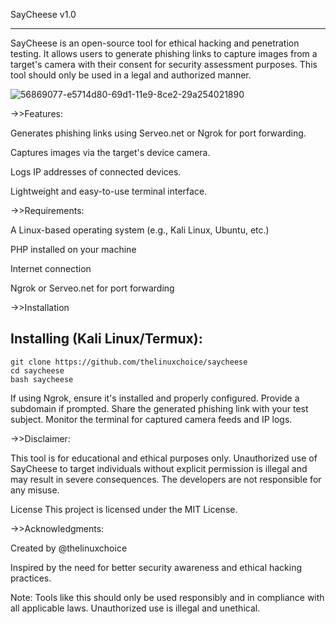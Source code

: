 
SayCheese v1.0

____________________________________________________________________________________________________________________________________________________________________

SayCheese is an open-source tool for ethical hacking and penetration testing. It allows users to generate phishing links to capture images from a target's camera with their consent for security assessment purposes. This tool should only be used in a legal and authorized manner.

![56869077-e5714d80-69d1-11e9-8ce2-29a254021890](https://github.com/user-attachments/assets/1aaf03ed-624f-463a-861f-a5d4dc188d43)


->>Features:

Generates phishing links using Serveo.net or Ngrok for port forwarding.

Captures images via the target's device camera.

Logs IP addresses of connected devices.

Lightweight and easy-to-use terminal interface.

->>Requirements:

A Linux-based operating system (e.g., Kali Linux, Ubuntu, etc.)

PHP installed on your machine

Internet connection

Ngrok or Serveo.net for port forwarding

->>Installation


## Installing (Kali Linux/Termux):

```
git clone https://github.com/thelinuxchoice/saycheese
cd saycheese
bash saycheese
```

If using Ngrok, ensure it's installed and properly configured.
Provide a subdomain if prompted.
Share the generated phishing link with your test subject.
Monitor the terminal for captured camera feeds and IP logs.

->>Disclaimer:

This tool is for educational and ethical purposes only. Unauthorized use of SayCheese to target individuals without explicit permission is illegal and may result in severe consequences. The developers are not responsible for any misuse.

License
This project is licensed under the MIT License.

->>Acknowledgments:

Created by @thelinuxchoice

Inspired by the need for better security awareness and ethical hacking practices.

Note: Tools like this should only be used responsibly and in compliance with all applicable laws. Unauthorized use is illegal and unethical.












